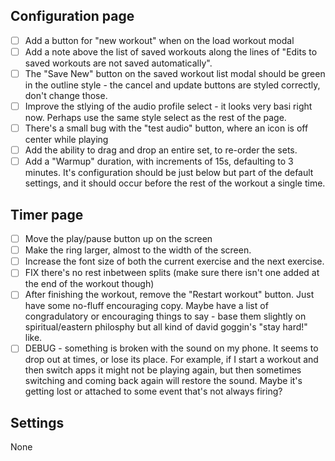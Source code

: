 ## Configuration page

- [ ] Add a button for "new workout" when on the load workout modal
- [ ] Add a note above the list of saved workouts along the lines of "Edits to saved workouts are not saved automatically".
- [ ] The "Save New" button on the saved workout list modal should be green in the outline style - the cancel and update buttons are styled correctly, don't change those.
- [ ] Improve the stlying of the audio profile select - it looks very basi right now. Perhaps use the same style select as the rest of the page.
- [ ] There's a small bug with the "test audio" button, where an icon is off center while playing
- [ ] Add the ability to drag and drop an entire set, to re-order the sets.
- [ ] Add a "Warmup" duration, with increments of 15s, defaulting to 3 minutes. It's configuration should be just below but part of the default settings, and it should occur before the rest of the workout a single time.

## Timer page

- [ ] Move the play/pause button up on the screen
- [ ] Make the ring larger, almost to the width of the screen.
- [ ] Increase the font size of both the current exercise and the next exercise.
- [ ] FIX there's no rest inbetween splits (make sure there isn't one added at the end of the workout though)
- [ ] After finishing the workout, remove the "Restart workout" button. Just have some no-fluff encouraging copy. Maybe have a list of congradulatory or encouraging things to say - base them slightly on spiritual/eastern philosphy but all kind of david goggin's "stay hard!" like.
- [ ] DEBUG - something is broken with the sound on my phone. It seems to drop out at times, or lose its place. For example, if I start a workout and then switch apps it might not be playing again, but then sometimes switching and coming back again will restore the sound. Maybe it's getting lost or attached to some event that's not always firing?

## Settings

None
